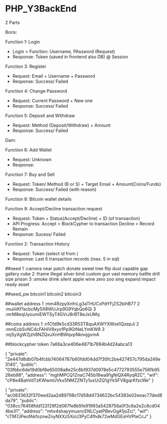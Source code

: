 # PHP_Y3BackEnd
2 Parts

Boris:

Function 1: Login
- Login > Function: Username, PAssword (Request)
- Response: Token (saved in frontend also DB) @ Session

Function 3: Register
- Request: Email + Username + Password
- Response: Success/ Failed

Function 4: Change Password
- Request: Current Password + New one
- Response: Success/ Failed

Function 5: Deposit and Withdraw
- Request: Method (Deposit/Withdraw) + Amount
- Response: Success/ Failed

Dam:

Function 6: Add Wallet
- Request: Unknown
- Response: 

Function 7: Buy and Sell
- Request: Token/ Method (B or S) + Target Email + Amount(Coins/Funds)
- Response: Success/ Failed (with reason)

Function 8: Bitcoin wallet details


Function 9: Accept/Decline transaction request
- Request: Token + Status(Accept/Decline) + ID (of transaction)
- API Progress: Accept > BlockCypher to transaction
                Decline > Record Remain
- Response: Sucess/ Failed
            
Function 2: Transaction History
- Request: Token (select id from )
- Response: Last 5 transaction records (max. 5 in sql)

##seed
1 :camera near patch donate sweet tree flip dust capable gap gallery cube
2 :frame illegal silver bind custom gun vast memory battle drill size prison
3 :smoke drink silent apple wine zero zoo sing expand impact ready asset


##seed_pw
bitcoin1
bitcoin2
bitcoin3

##wallet address
1 :mm4RzpyXnfnLg3aTHUCxPdYFjZS2bihB77
2 :muiiiiKf1scbcMy5X8WUJrp9G9YqbQo6Qi
3 :mrM8eqUyoumiEWTSyT4GVrJ8rBT8eJxUMq

##coins address
1 :n1Cfd9k5cd33R53T8quAXWYXWxe1QzepJi
2 :mmEcbSvNC4cFAHiV8xyxfPp9GtNeLYmKW8
3 :mjSyXgW2jzh8NZQxuXnHBWqvpNknvjgvmA

##blockcypher token
7a66a3ce406e4871b7694b4d24abca13



{
    "private": "2e447d8db07b4fcbb74064787b60fdd04dd7f30fc2be427457c795da246e3140",
    "public": "03fbbc6de19d0bf8e65008a8e25c8b1937d0978e5c4772793555e756fb9526eb98",
    "address": "mghMPCQ1ZnaC745b18wa91gNiQX4RyqRZC",
    "wif": "cP8e4BahVdTzKWwmUVkx5NMZZNTy1uxUiZQ1gYkSFV8gqrKfzcWe"
}

{
    "private": "ac0833632f370eed2aa2d89798c17d58d4734622bc54383e02eeac77ded8da79",
    "public": "038cc76458fdd122f29f2d067fe8b5fe91993a5428758a0f3c8a2e2c8cd044be31",
    "address": "mhv4shayymusncENLCyatPBevGgA1joZci",
    "wif": "cTM7JPeofAkfoznwZnyNXXz5XoU3PyC4fhdk72wMdGEsHVPteCcJ"
}
